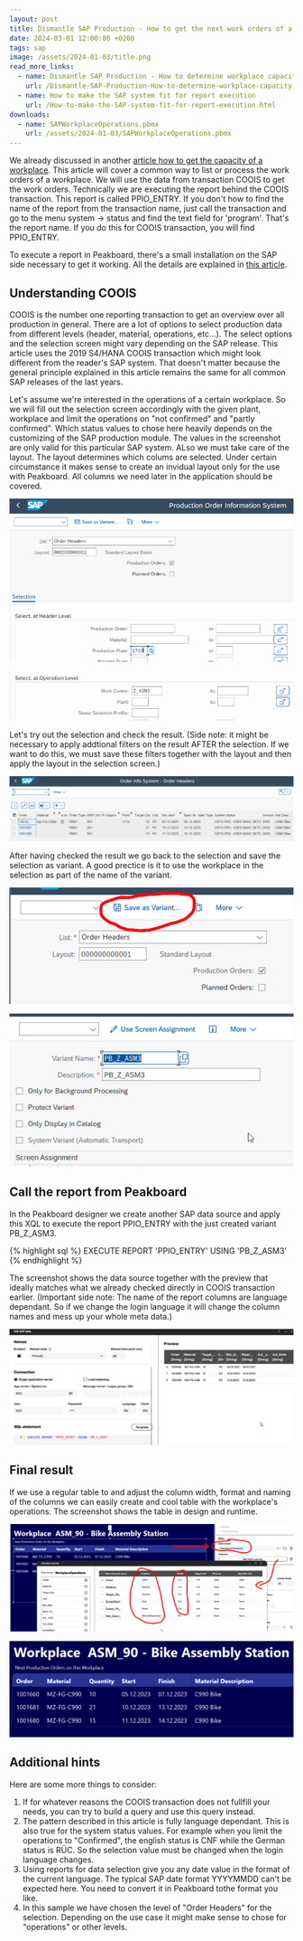 ```yaml
---
layout: post
title: Dismantle SAP Production - How to get the next work orders of a workplace by using COOIS transaction in Peakboard
date: 2024-03-01 12:00:00 +0200
tags: sap
image: /assets/2024-01-03/title.png
read_more_links:
  - name: Dismantle SAP Production - How to determine workplace capacity
    url: /Dismantle-SAP-Production-How-to-determine-workplace-capacity.html
  - name: How to make the SAP system fit for report execution
    url: /How-to-make-the-SAP-system-fit-for-report-execution.html
downloads:
  - name: SAPWorkplaceOperations.pbmx
    url: /assets/2024-01-03/SAPWorkplaceOperations.pbmx
---
```


We already discussed in another [article how to get the capacity of a workplace](/Dismantle-SAP-Production-How-to-determine-workplace-capacity.html). This article will cover a common way to list or process the work orders of a workplace.
We will use the data from transaction COOIS to get the work orders. Technically we are executing the report behind the COOIS transaction. This report is called PPIO_ENTRY. If you don't how to find the name of the report from the transaction name, just call the transaction and go to the menu system -> status and find the text field for 'program'. That's the report name. If you do this for COOIS transaction, you will find PPIO_ENTRY.

 To execute a report in Peakboard, there's a small installation on the SAP side necessary to get it working. All the details are explained in [this article](/How-to-make-the-SAP-system-fit-for-report-execution.html).

## Understanding COOIS

COOIS is the number one reporting transaction to get an overview over all production in general. There are a lot of options to select production data from different levels (header, material, operations, etc...). The select options and the selection screen might vary depending on the SAP release. This article uses the 2019 S4/HANA COOIS transaction which might look different from the reader's SAP system. That doesn't matter because the general principle explained in this article remains the same for all common SAP releases of the last years.

Let's assume we're interested in the operations of a certain workplace. So we will fill out the selection screen accordingly with the given plant, workplace and limit the operations on "not confirmed" and "partly confirmed". Which status values to chose here heavily depends on the customizing of the SAP production module. The values in the screenshot are only valid for this particular SAP system.
ALso we must take care of the layout. The layout determines which colums are selected. Under certain circumstance it makes sense to create an invidual layout only for the use with Peakboard. All columns we need later in the application should be covered.

![image](/assets/2024-01-03/010.png)

![image](/assets/2024-01-03/015.png)

Let's try out the selection and check the result. (Side note: it might be necessary to apply addtional filters on the result AFTER the selection. If we want to do this, we must save these filters together with the layout and then apply the layout in the selection screen.)

![image](/assets/2024-01-03/020.png)

After having checked the result we go back to the selection and save the selection as variant. A good prectice is it to use the workplace in the selection as part of the name of the variant.

![image](/assets/2024-01-03/030.png)

![image](/assets/2024-01-03/035.png)

## Call the report from Peakboard

In the Peakboard designer we create another SAP data source and apply this XQL to execute the report PPIO_ENTRY with the just created variant PB_Z_ASM3.

{% highlight sql %}
EXECUTE REPORT 'PPIO_ENTRY' USING 'PB_Z_ASM3'
{% endhighlight %}

The screenshot shows the data source together with the preview that ideally matches what we already checked directly in COOIS transaction earlier.
(Important side note: The name of the report columns are language dependant. So if we change the login language it will change the column names and mess up your whole meta data.)

![image](/assets/2024-01-03/040.png)

## Final result

If we use a regular table to and adjust the column width, format and naming of the columns we can easily create and cool table with the workplace's operations. The screenshot shows the table in design and runtime.

![image](/assets/2024-01-03/050.png)

![image](/assets/2024-01-03/060.png)

## Additional hints

Here are some more things to consider:

1. If for whatever reasons the COOIS transaction does not fullfill your needs, you can try to build a query and use this query instead.
2. The pattern described in this article is fully language dependant. This is also true for the system status values. For example when you limit the operations to "Confirmed", the english status is CNF while the German status is RÜC. So the selection value must be changed when the login language changes.
3. Using reports for data selection give you any date value in the format of the current language. The typical SAP date format YYYYMMDD can't be expected here. You need to convert it in Peakboard tothe format you like.
4. In this sample we have chosen the level of "Order Headers" for the selection. Depending on the use case it might make sense to chose for "operations" or other levels.